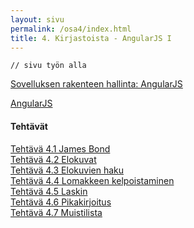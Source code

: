 ```yaml
---
layout: sivu
permalink: /osa4/index.html 
title: 4. Kirjastoista - AngularJS I
---
```


~~~
// sivu työn alla
~~~

[Sovelluksen rakenteen hallinta: AngularJS]({{site.baseurl}}/weso/#12-Sovelluksen-rakenteen-hallinta:-AngularJS)

[AngularJS](https://angularjs.org)

#### Tehtävät

[Tehtävä 4.1 James Bond](tehtava41)   
[Tehtävä 4.2 Elokuvat](tehtava42)   
[Tehtävä 4.3 Elokuvien haku](tehtava43)   
[Tehtävä 4.4 Lomakkeen kelpoistaminen](tehtava44)   
[Tehtävä 4.5 Laskin](tehtava45)   
[Tehtävä 4.6 Pikakirjoitus](tehtava46)   
[Tehtävä 4.7 Muistilista](tehtava47)   

